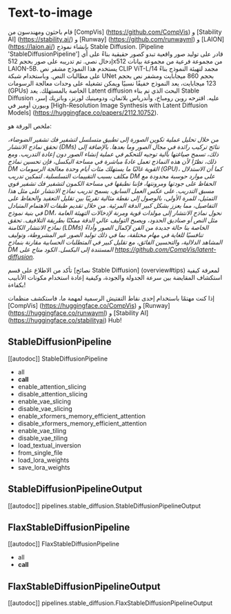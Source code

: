 # Text-to-image

قام باحثون ومهندسون من [CompVis] (https://github.com/CompVis) و [Stability AI] (https://stability.ai/) و [Runway] (https://github.com/runwayml) و [LAION] (https://laion.ai/) بإنشاء نموذج Stable Diffusion. [Pipeline 'StableDiffusionPipeline'] قادر على توليد صور واقعية تبدو كصور حقيقية بناءً على أي إدخال نصي. تم تدريبه على صور بحجم 512x512 من مجموعة فرعية من مجموعة بيانات LAION-5B. يستخدم هذا النموذج مشفر نص CLIP ViT-L/14 مجمد لتهيئة النموذج بناءً على مطالبات النص. وباستخدام شبكة UNet بحجم 860 ميجابايت ومشفر نص بحجم 123 ميجابايت، يعد النموذج خفيفًا نسبيًا ويمكن تشغيله على وحدات معالجة الرسومات (GPUs) الخاصة بالمستهلك. يعد Latent diffusion البحث الذي تم بناء Stable Diffusion عليه. اقترحه روبن رومباخ، وأندرياس بلاتمان، ودومينيك لورنز، وباتريك إسر، وبيورن أومير في [High-Resolution Image Synthesis with Latent Diffusion Models] (https://huggingface.co/papers/2112.10752).

ملخص الورقة هو:

*من خلال تحليل عملية تكوين الصورة إلى تطبيق متسلسل لتشفير فك تشفير الضوضاء، تحقق نماذج الانتشار (DMs) نتائج تركيب رائدة في مجال الصور وما بعدها. بالإضافة إلى ذلك، تسمح صياغتها بآلية توجيه للتحكم في عملية إنشاء الصور دون إعادة التدريب. ومع ذلك، نظرًا لأن هذه النماذج تعمل عادةً مباشرة في مساحة البكسل، فإن تحسين نماذج DM القوية غالبًا ما يستهلك مئات أيام وحدة معالجة الرسومات (GPU)، كما أن الاستدلال مكلف بسبب التقييمات التسلسلية. لتمكين تدريب DM على موارد حوسبة محدودة مع الحفاظ على جودتها ومرونتها، فإننا نطبقها في مساحة الكمون لتشفير فك تشفير قوي مسبق التدريب. على عكس العمل السابق، يسمح تدريب نماذج الانتشار على مثل هذا التمثيل، للمرة الأولى، بالوصول إلى نقطة مثالية تقريبًا بين تقليل التعقيد والحفاظ على التفاصيل، مما يعزز بشكل كبير الدقة المرئية. من خلال تقديم طبقات الاهتمام المتبادل في بنية نموذج DM، نحول نماذج الانتشار إلى مولدات قوية ومرنة لإدخالات التهيئة العامة مثل النص أو صناديق الحدود، ويصبح التوليف عالي الدقة ممكنًا بطريقة التلافيف. تحقق نماذج الانتشار الكامنة (LDMs) الخاصة بنا حالة جديدة من الفن لإكمال الصور وأداءً تنافسيًا للغاية في مهام مختلفة، بما في ذلك توليد الصور غير المشروطة، وتوليف المشاهد الدلالية، والتحسين الفائق، مع تقليل كبير في المتطلبات الحسابية مقارنة بنماذج DM المستندة إلى البكسل. الكود متاح على https://github.com/CompVis/latent-diffusion.*

<Tip>
تأكد من الاطلاع على قسم [نصائح Stable Diffusion] (overview#tips) لمعرفة كيفية استكشاف المقايضة بين سرعة الجدولة والجودة، وكيفية إعادة استخدام مكونات الأنابيب بكفاءة!

إذا كنت مهتمًا باستخدام إحدى نقاط التفتيش الرسمية لمهمة ما، فاستكشف منظمات [CompVis] (https://huggingface.co/CompVis) و [Runway] (https://huggingface.co/runwayml) و [Stability AI] (https://huggingface.co/stabilityai) Hub!
</Tip>

## StableDiffusionPipeline

[[autodoc]] StableDiffusionPipeline
- all
- __call__
- enable_attention_slicing
- disable_attention_slicing
- enable_vae_slicing
- disable_vae_slicing
- enable_xformers_memory_efficient_attention
- disable_xformers_memory_efficient_attention
- enable_vae_tiling
- disable_vae_tiling
- load_textual_inversion
- from_single_file
- load_lora_weights
- save_lora_weights

## StableDiffusionPipelineOutput

[[autodoc]] pipelines.stable_diffusion.StableDiffusionPipelineOutput

## FlaxStableDiffusionPipeline

[[autodoc]] FlaxStableDiffusionPipeline
- all
- __call__

## FlaxStableDiffusionPipelineOutput

[[autodoc]] pipelines.stable_diffusion.FlaxStableDiffusionPipelineOutput